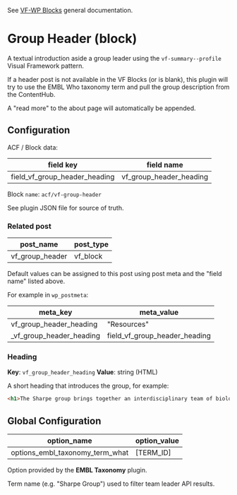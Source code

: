 See [VF-WP Blocks](/docs/blocks.md) general documentation.

# Group Header (block)

A textual introduction aside a group leader using the `vf-summary--profile` Visual Framework pattern.

If a header post is not available in the VF Blocks (or is blank), this plugin will try to use the EMBL Who taxonomy term and pull the group description from the ContentHub.

A "read more" to the about page will automatically be appended.

## Configuration

ACF / Block data:

| field key | field name |
| --------- | ---------- |
| field_vf_group_header_heading | vf_group_header_heading |

Block `name`: `acf/vf-group-header`

See plugin JSON file for source of truth.

### Related post

| post_name | post_type |
| --------- | --------- |
| vf_group_header | vf_block |

Default values can be assigned to this post using post meta and the "field name" listed above.

For example in `wp_postmeta`:

| meta_key | meta_value |
| -------- | ---------- |
| vf_group_header_heading | "Resources" |
| \_vf_group_header_heading | field_vf_group_header_heading |

### Heading

**Key**: `vf_group_header_heading`
**Value**: string (HTML)

A short heading that introduces the group, for example:

```html
<h1>The Sharpe group brings together an interdisciplinary team of biologists, physicists and computer scientists to build multi-scale computer simulations of a paradigm of organogenesis – mammalian limb development.</h1>
```

## Global Configuration

| option_name | option_value |
| ----------- | ------------ |
| options_embl_taxonomy_term_what | [TERM_ID] |

Option provided by the **EMBL Taxonomy** plugin.

Term name (e.g. "Sharpe Group") used to filter team leader API results.
